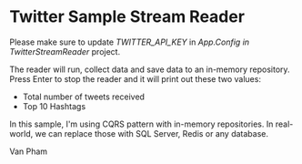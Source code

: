# Twitter Sample Stream Reader

Please make sure to update *TWITTER_API_KEY* in *App.Config* *in TwitterStreamReader* project.

The reader will run, collect data and save data to an in-memory repository. Press Enter to stop the reader and it will print out these two values:

-  Total number of tweets received
-  Top 10 Hashtags

In this sample, I'm using CQRS pattern with in-memory repositories. In real-world, we can replace those with SQL Server, Redis or any database.

Van Pham
